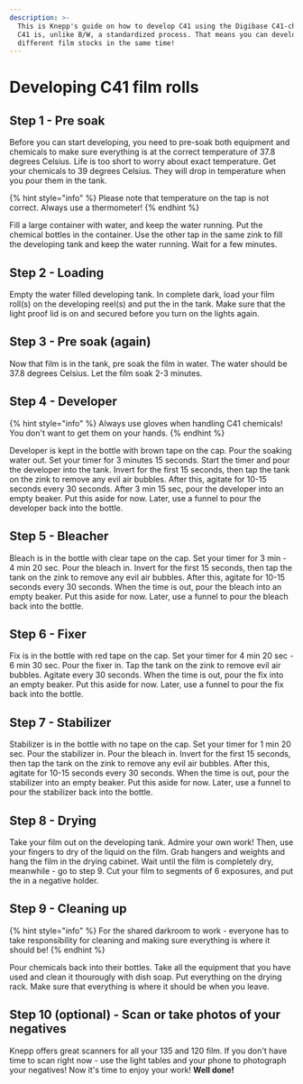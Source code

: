 ```yaml
---
description: >-
  This is Knepp's guide on how to develop C41 using the Digibase C41-chemistry.
  C41 is, unlike B/W, a standardized process. That means you can develop
  different film stocks in the same time!
---
```


# Developing C41 film rolls

## Step 1 - Pre soak

Before you can start developing, you need to pre-soak both equipment and chemicals to make sure everything is at the correct temperature of 37.8 degrees Celsius. Life is too short to worry about exact temperature. Get your chemicals to 39 degrees Celsius. They will drop in temperature when you pour them in the tank.

{% hint style="info" %}
Please note that temperature on the tap is not correct. Always use a thermometer!
{% endhint %}

Fill a large container with water, and keep the water running. Put the chemical bottles in the container. Use the other tap in the same zink to fill the developing tank and keep the water running. Wait for a few minutes.

## Step 2 - Loading

Empty the water filled developing tank. In complete dark, load your film roll\(s\) on the developing reel\(s\) and put the in the tank. Make sure that the light proof lid is on and secured before you turn on the lights again.

## Step 3 - Pre soak \(again\)

Now that film is in the tank, pre soak the film in water. The water should be 37.8 degrees Celsius. Let the film soak 2-3 minutes.

## Step 4 - Developer

{% hint style="info" %}
Always use gloves when handling C41 chemicals! You don't want to get them on your hands.
{% endhint %}

Developer is kept in the bottle with brown tape on the cap. Pour the soaking water out. Set your timer for 3 minutes 15 seconds. Start the timer and pour the developer into the tank. Invert for the first 15 seconds, then tap the tank on the zink to remove any evil air bubbles. After this, agitate for 10-15 seconds every 30 seconds. After 3 min 15 sec, pour the developer into an empty beaker. Put this aside for now. Later, use a funnel to pour the developer back into the bottle.

## Step 5 - Bleacher

Bleach is in the bottle with clear tape on the cap. Set your timer for 3 min - 4 min 20 sec. Pour the bleach in. Invert for the first 15 seconds, then tap the tank on the zink to remove any evil air bubbles. After this, agitate for 10-15 seconds every 30 seconds. When the time is out, pour the bleach into an empty beaker. Put this aside for now. Later, use a funnel to pour the bleach back into the bottle.

## Step 6 - Fixer

Fix is in the bottle with red tape on the cap. Set your timer for 4 min 20 sec - 6 min 30 sec. Pour the fixer in. Tap the tank on the zink to remove evil air bubbles. Agitate every 30 seconds. When the time is out, pour the fix into an empty beaker. Put this aside for now. Later, use a funnel to pour the fix back into the bottle.

## Step 7 - Stabilizer

Stabilizer is in the bottle with no tape on the cap. Set your timer for 1 min 20 sec. Pour the stabilizer in. Pour the bleach in. Invert for the first 15 seconds, then tap the tank on the zink to remove any evil air bubbles. After this, agitate for 10-15 seconds every 30 seconds. When the time is out, pour the stabilizer into an empty beaker. Put this aside for now. Later, use a funnel to pour the stabilizer back into the bottle.

## Step 8 - Drying

Take your film out on the developing tank. Admire your own work! Then, use your fingers to dry of the liquid on the film. Grab hangers and weights and hang the film in the drying cabinet. Wait until the film is completely dry, meanwhile - go to step 9. Cut your film to segments of 6 exposures, and put the in a negative holder.

## Step 9 - Cleaning up

{% hint style="info" %}
For the shared darkroom to work - everyone has to take responsibility for cleaning and making sure everything is where it should be!
{% endhint %}

Pour chemicals back into their bottles. Take all the equipment that you have used and clean it thourougly with dish soap. Put everything on the drying rack. Make sure that everything is where it should be when you leave.

## Step 10 \(optional\) - Scan or take photos of your negatives 

Knepp offers great scanners for all your 135 and 120 film. If you don't have time to scan right now - use the light tables and your phone to photograph your negatives! Now it's time to enjoy your work! **Well done!**

